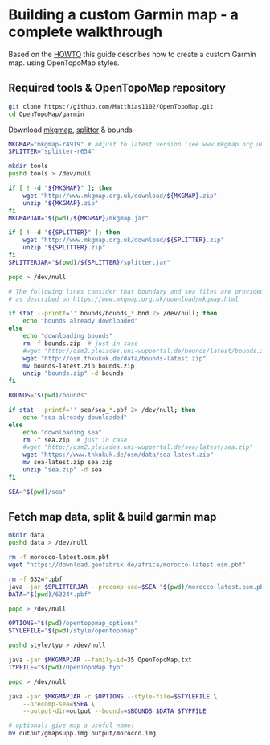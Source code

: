 # Building a custom Garmin map - a complete walkthrough

Based on the [HOWTO](HOWTO) this guide describes how to create a custom Garmin map.
using OpenTopoMap styles.

## Required tools & OpenTopoMap repository

```bash
git clone https://github.com/Matthias1102/OpenTopoMap.git
cd OpenTopoMap/garmin
```

Download [mkgmap](http://www.mkgmap.org.uk/download/mkgmap.html),
[splitter](http://www.mkgmap.org.uk/download/splitter.html) & bounds

```bash
MKGMAP="mkgmap-r4919" # adjust to latest version (see www.mkgmap.org.uk)
SPLITTER="splitter-r654"

mkdir tools
pushd tools > /dev/null

if [ ! -d "${MKGMAP}" ]; then
    wget "http://www.mkgmap.org.uk/download/${MKGMAP}.zip"
    unzip "${MKGMAP}.zip"
fi
MKGMAPJAR="$(pwd)/${MKGMAP}/mkgmap.jar"

if [ ! -d "${SPLITTER}" ]; then
    wget "http://www.mkgmap.org.uk/download/${SPLITTER}.zip"
    unzip "${SPLITTER}.zip"
fi
SPLITTERJAR="$(pwd)/${SPLITTER}/splitter.jar"

popd > /dev/null

# The following lines consider that boundary and sea files are provided
# as described on https://www.mkgmap.org.uk/download/mkgmap.html

if stat --printf='' bounds/bounds_*.bnd 2> /dev/null; then
    echo "bounds already downloaded"
else
    echo "downloading bounds"
    rm -f bounds.zip  # just in case
    #wget "http://osm2.pleiades.uni-wuppertal.de/bounds/latest/bounds.zip"
    wget "http://osm.thkukuk.de/data/bounds-latest.zip"
    mv bounds-latest.zip bounds.zip
    unzip "bounds.zip" -d bounds
fi

BOUNDS="$(pwd)/bounds"

if stat --printf='' sea/sea_*.pbf 2> /dev/null; then
    echo "sea already downloaded"
else
    echo "downloading sea"
    rm -f sea.zip  # just in case
    #wget "http://osm2.pleiades.uni-wuppertal.de/sea/latest/sea.zip"
    wget "https://www.thkukuk.de/osm/data/sea-latest.zip"
    mv sea-latest.zip sea.zip
    unzip "sea.zip" -d sea
fi

SEA="$(pwd)/sea"
```

## Fetch map data, split & build garmin map

```bash
mkdir data
pushd data > /dev/null

rm -f morocco-latest.osm.pbf
wget "https://download.geofabrik.de/africa/morocco-latest.osm.pbf"

rm -f 6324*.pbf
java -jar $SPLITTERJAR --precomp-sea=$SEA "$(pwd)/morocco-latest.osm.pbf"
DATA="$(pwd)/6324*.pbf"

popd > /dev/null

OPTIONS="$(pwd)/opentopomap_options"
STYLEFILE="$(pwd)/style/opentopomap"

pushd style/typ > /dev/null

java -jar $MKGMAPJAR --family-id=35 OpenTopoMap.txt
TYPFILE="$(pwd)/OpenTopoMap.typ"

popd > /dev/null

java -jar $MKGMAPJAR -c $OPTIONS --style-file=$STYLEFILE \
    --precomp-sea=$SEA \
    --output-dir=output --bounds=$BOUNDS $DATA $TYPFILE

# optional: give map a useful name:
mv output/gmapsupp.img output/morocco.img

```
